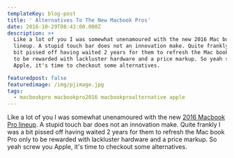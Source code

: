 ```yaml
---
templateKey: blog-post
title: ' Alternatives To The New Macbook Pros'
date: 2016-10-29T08:43:00.000Z
description: >+
  Like a lot of you I was somewhat unenamoured with the new 2016 Mac book Pro
  lineup. A stupid touch bar does not an innovation make. Quite frankly I was a
  bit pissed off having waited 2 years for them to refresh the Mac book Pro only
  to be rewarded with lackluster hardware and a price markup. So yeah screw you
  Apple, it's time to checkout some alternatives.

featuredpost: false
featuredimage: /img/pjimage.jpg
tags:
  - macbookpro macbookpro2016 macbookproalternative apple
---
```

Like a lot of you I was somewhat unenamoured with the new [2016 Macbook Pro lineup](https://www.apple.com/newsroom/2016/10/apple-unveils-groundbreaking-new-macbook-pro.html). A stupid touch bar does not an innovation make. Quite frankly I was a bit pissed off having waited 2 years for them to refresh the Mac book Pro only to be rewarded with lackluster hardware and a price markup. So yeah screw you Apple, it's time to checkout some alternatives.​
